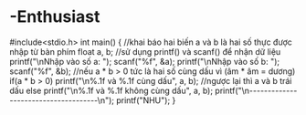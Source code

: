 # -Enthusiast
#include&lt;stdio.h> int main() {   //khai báo hai biến a và b là hai số thực được nhập từ bàn phím   float a, b;   //sử dụng printf() và scanf() để nhận dữ liệu   printf("\nNhập vào số a: ");   scanf("%f", &amp;a);   printf("\nNhập vào số b: ");   scanf("%f", &amp;b);   //nếu a * b > 0 tức là hai số cùng dấu vì (âm * âm = dương)   if(a * b > 0)     printf("\n%.1f và %.1f cùng dấu", a, b);   //ngược lại thì a và b trái dấu   else     printf("\n%.1f và %.1f không cùng dấu", a, b);     printf("\n-------------------------------------\n");   printf("NHU"); }
